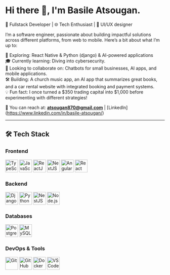 # Hi there 👋, I'm Basile Atsougan.  

🚀 Fullstack Developer | 🌐 Tech Enthusiast | 🎨 UI/UX designer  

I’m a software engineer, passionate about building impactful solutions across different platforms, from web to mobile. Here’s a bit about what I’m up to:  

🚀 Exploring: React Native & Python (django) & AI-powered applications  
🎓 Currently learning: Diving into cybersecurity.  
🤝 Looking to collaborate on: Chatbots for small businesses, AI apps, and mobile applications.  
🛠️ Building: A church music app, an AI app that summarizes great books, and a car rental website with integrated booking and payment systems.  
💡 Fun fact: I once turned a $350 trading capital into $1,000 before experimenting with different strategies!  


📨 You can reach at: **atsougan870@gmail.com** | [LinkedIn] (https://www.linkedin.com/in/basile-atsougan/)

---


## 🛠️ Tech Stack  

### Frontend  
<p align="left">
  <img src="https://devicon-website.vercel.app/api/typescript/original.svg" alt="TypeScript" width="40" height="40"/>
  <img src="https://devicon-website.vercel.app/api/javascript/original.svg" alt="JavaScript" width="40" height="40"/>
  <img src="https://devicon-website.vercel.app/api/react/original.svg" alt="ReactJS" width="40" height="40"/>
  <img src="https://devicon-website.vercel.app/api/nextjs/original.svg" alt="NextJS" width="40" height="40"/>
  <img src="https://devicon-website.vercel.app/api/angularjs/original.svg" alt="Angular" width="40" height="40"/>
  <img src="https://devicon-website.vercel.app/api/react/original.svg" alt="React Native" width="40" height="40"/>
</p>

### Backend  
<p align="left">
  <img src="https://devicon-website.vercel.app/api/django/plain.svg" alt="Django" width="40" height="40"/>
  <img src="https://devicon-website.vercel.app/api/python/original.svg" alt="Python" width="40" height="40"/>
  <img src="https://devicon-website.vercel.app/api/nestjs/plain.svg" alt="NestJS" width="40" height="40"/>
  <img src="https://devicon-website.vercel.app/api/nodejs/original.svg" alt="Node.js" width="40" height="40"/>
</p>

### Databases  
<p align="left">
  <img src="https://devicon-website.vercel.app/api/postgresql/original.svg" alt="PostgresSQL" width="40" height="40"/>
  <img src="https://devicon-website.vercel.app/api/mysql/original-wordmark.svg" alt="MySQL" width="40" height="40"/>
</p>

### DevOps & Tools  
<p align="left">
  <img src="https://devicon-website.vercel.app/api/git/original.svg" alt="Git" width="40" height="40"/>
  <img src="https://devicon-website.vercel.app/api/github/original.svg" alt="GitHub" width="40" height="40"/>
  <img src="https://devicon-website.vercel.app/api/docker/original.svg" alt="Docker" width="40" height="40"/>
  <img src="https://devicon-website.vercel.app/api/vscode/original.svg" alt="VS Code" width="40" height="40"/>
</p>



<!---
basileatsougan/basileatsougan is a ✨ special ✨ repository because its `README.md` (this file) appears on your GitHub profile.
You can click the Preview link to take a look at your changes.
--->
